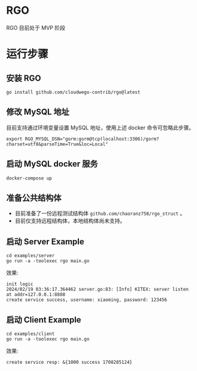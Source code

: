 # RGO
RGO 目前处于 MVP 阶段

# 运行步骤

## 安装 RGO

```shell
go install github.com/cloudwego-contrib/rgo@latest
```


## 修改 MySQL 地址

目前支持通过环境变量设置 MySQL 地址，使用上述 docker 命令可忽略此步骤。

```shell
export RGO_MYSQL_DSN="gorm:gorm@tcp(localhost:3306)/gorm?charset=utf8&parseTime=True&loc=Local"
```

## 启动 MySQL docker 服务

```shell
docker-compose up
```

## 准备公共结构体

- 目前准备了一份远程测试结构体 `github.com/chaoranz758/rgo_struct` 。
- 目前仅支持远程结构体，本地结构体尚未支持。

## 启动 Server Example

```shell
cd examples/server
go run -a -toolexec rgo main.go
```

效果:
```shell
init logic
2024/02/19 03:36:17.364462 server.go:83: [Info] KITEX: server listen at addr=127.0.0.1:8888
create service success, username: xiaoming, password: 123456
```

## 启动 Client Example

```shell
cd examples/client
go run -a -toolexec rgo main.go
```

效果:
```shell
create service resp: &{1000 success 1708285124}
```
